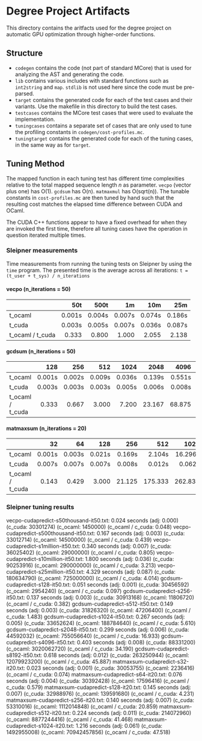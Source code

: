 # Degree Project Artifacts
This directory contains the aritfacts used for the degree project on automatic
GPU optimization through higher-order functions.

## Structure
 - `codegen` contains the code (not part of standard MCore) that is used for
   analyzing the AST and generating the code.
 - `lib` contains various includes with standard functions such as `int2string`
   and `map`. `stdlib` is not used here since the code must be pre-parsed.
 - `target` contains the generated code for each of the test cases and their
   variants. Use the makefile in this directory to build the test cases.
 - `testcases` contains the MCore test cases that were used to evaluate the
   implementation.
 - `tuningcases` contains a separate set of cases that are only used to tune
   the profiling constants in `codegen/cost-profiles.mc`.
 - `tuningtarget` contains the generated code for each of the tuning cases, in
   the same way as for `target`.

## Tuning Method
The mapped function in each tuning test has different time complexities
relative to the total mapped sequence length _n_ as parameter. `vecpo` (vector
plus one) has O(1). `gcdsum` has O(n). `matmaxmul` has O(sqrt(n)). The tunable
constants in `cost-profiles.mc` are then tuned by hand such that the resulting
cost matches the elapsed time difference between CUDA and OCaml.

The CUDA C++ functions appear to have a fixed overhead for when they are
invoked the first time, therefore all tuning cases have the operation in
question iterated multiple times.

### Sleipner measurements
Time measurements from running the tuning tests on Sleipner by using the `time`
program. The presented time is the average across all iterations:
`t = (t_user + t_sys) / n_iterations`

#### vecpo (n_iterations = 50)
|                  | 50t      | 500t     | 1m       | 10m      | 25m      |
|------------------|---------:|---------:|---------:|---------:|---------:|
| t_ocaml          |   0.001s |   0.004s |   0.007s |   0.074s |   0.186s |
| t_cuda           |   0.003s |   0.005s |   0.007s |   0.036s |   0.087s |
| t_ocaml / t_cuda |   0.333  |   0.800  |   1.000  |   2.055  |   2.138  |

#### gcdsum (n_iterations = 50)
|                  | 128      | 256      | 512      | 1024     | 2048     | 4096     | 8192     |
|------------------|---------:|---------:|---------:|---------:|---------:|---------:|---------:|
| t_ocaml          |   0.001s |   0.002s |   0.009s |   0.036s |   0.139s |   0.551s |   2.182s |
| t_cuda           |   0.003s |   0.003s |   0.003s |   0.005s |   0.006s |   0.008s |   0.012s |
| t_ocaml / t_cuda |   0.333  |   0.667  |   3.000  |   7.200  |  23.167  |  68.875  | 181.833  |

#### matmaxsum (n_iterations = 20)
|                  | 32       | 64       | 128      | 256      | 512      | 1024     |
|------------------|---------:|---------:|---------:|---------:|---------:|---------:|
| t_ocaml          |   0.001s |   0.003s |   0.021s |   0.169s |   2.104s |  16.296s |
| t_cuda           |   0.007s |   0.007s |   0.007s |   0.008s |   0.012s |   0.062s |
| t_ocaml / t_cuda |   0.143  |   0.429  |   3.000  |  21.125  | 175.333  | 262.838  |

### Sleipner tuning results

vecpo-cudapredict-s50thousand-it50.txt: 0.024 seconds (adj: 0.000) (c_cuda: 30301274) (c_ocaml: 1450000) (c_ocaml / c_cuda: 0.048)
vecpo-cudapredict-s500thousand-it50.txt: 0.167 seconds (adj: 0.003) (c_cuda: 33012714) (c_ocaml: 14500000) (c_ocaml / c_cuda: 0.439)
vecpo-cudapredict-s1million-it50.txt: 0.340 seconds (adj: 0.007) (c_cuda: 36025402) (c_ocaml: 29000000) (c_ocaml / c_cuda: 0.805)
vecpo-cudapredict-s10million-it50.txt: 1.800 seconds (adj: 0.036) (c_cuda: 90253916) (c_ocaml: 290000000) (c_ocaml / c_cuda: 3.213)
vecpo-cudapredict-s25million-it50.txt: 4.329 seconds (adj: 0.087) (c_cuda: 180634790) (c_ocaml: 725000000) (c_ocaml / c_cuda: 4.014)
gcdsum-cudapredict-s128-it50.txt: 0.051 seconds (adj: 0.001) (c_cuda: 30456592) (c_ocaml: 2954240) (c_ocaml / c_cuda: 0.097)
gcdsum-cudapredict-s256-it50.txt: 0.137 seconds (adj: 0.003) (c_cuda: 30913168) (c_ocaml: 11806720) (c_ocaml / c_cuda: 0.382)
gcdsum-cudapredict-s512-it50.txt: 0.149 seconds (adj: 0.003) (c_cuda: 31826320) (c_ocaml: 47206400) (c_ocaml / c_cuda: 1.483)
gcdsum-cudapredict-s1024-it50.txt: 0.267 seconds (adj: 0.005) (c_cuda: 33652624) (c_ocaml: 188784640) (c_ocaml / c_cuda: 5.610)
gcdsum-cudapredict-s2048-it50.txt: 0.299 seconds (adj: 0.006) (c_cuda: 44592032) (c_ocaml: 755056640) (c_ocaml / c_cuda: 16.933)
gcdsum-cudapredict-s4096-it50.txt: 0.403 seconds (adj: 0.008) (c_cuda: 88331200) (c_ocaml: 3020062720) (c_ocaml / c_cuda: 34.190)
gcdsum-cudapredict-s8192-it50.txt: 0.618 seconds (adj: 0.012) (c_cuda: 263250944) (c_ocaml: 12079923200) (c_ocaml / c_cuda: 45.887)
matmaxsum-cudapredict-s32-it20.txt: 0.023 seconds (adj: 0.001) (c_cuda: 30053755) (c_ocaml: 2236416) (c_ocaml / c_cuda: 0.074)
matmaxsum-cudapredict-s64-it20.txt: 0.076 seconds (adj: 0.004) (c_cuda: 30392428) (c_ocaml: 17596416) (c_ocaml / c_cuda: 0.579)
matmaxsum-cudapredict-s128-it20.txt: 0.145 seconds (adj: 0.007) (c_cuda: 32988976) (c_ocaml: 139591680) (c_ocaml / c_cuda: 4.231)
matmaxsum-cudapredict-s256-it20.txt: 0.140 seconds (adj: 0.007) (c_cuda: 53310016) (c_ocaml: 1112014848) (c_ocaml / c_cuda: 20.859)
matmaxsum-cudapredict-s512-it20.txt: 0.224 seconds (adj: 0.011) (c_cuda: 214072960) (c_ocaml: 8877244416) (c_ocaml / c_cuda: 41.468)
matmaxsum-cudapredict-s1024-it20.txt: 1.216 seconds (adj: 0.061) (c_cuda: 1492955008) (c_ocaml: 70942457856) (c_ocaml / c_cuda: 47.518)

